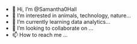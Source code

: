 - 👋 Hi, I’m @Samantha0Hall
- 👀 I’m interested in animals, technology, nature...
- 🌱 I’m currently learning data analytics...
- 💞️ I’m looking to collaborate on ...
- 📫 How to reach me ...

<!---
Samantha0Hall/Samantha0Hall is a ✨ special ✨ repository because its `README.md` (this file) appears on your GitHub profile.
You can click the Preview link to take a look at your changes.
--->
